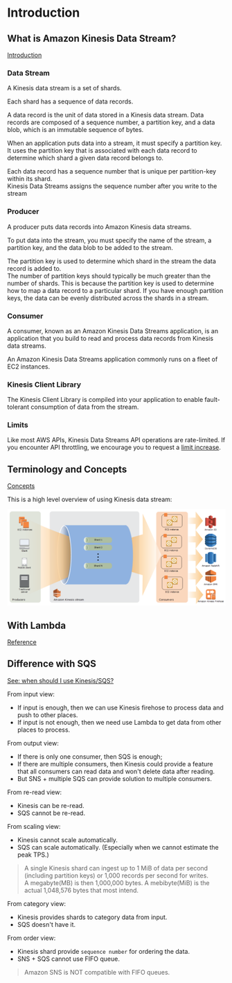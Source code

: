# Introduction

## What is Amazon Kinesis Data Stream?
[Introduction](https://docs.aws.amazon.com/streams/latest/dev/introduction.html)

### Data Stream
A Kinesis data stream is a set of shards.

Each shard has a sequence of data records.

A data record is the unit of data stored in a Kinesis data stream. 
Data records are composed of a sequence number, a partition key, and a data blob, which is an immutable sequence of bytes.

When an application puts data into a stream, it must specify a partition key.  
It uses the partition key that is associated with each data record to determine which shard a given data record belongs to.

Each data record has a sequence number that is unique per partition-key within its shard.  
Kinesis Data Streams assigns the sequence number after you write to the stream

### Producer
A producer puts data records into Amazon Kinesis data streams.

To put data into the stream, you must specify the name of the stream, a partition key, 
and the data blob to be added to the stream.

The partition key is used to determine which shard in the stream the data record is added to.  
The number of partition keys should typically be much greater than the number of shards. 
This is because the partition key is used to determine how to map a data record to a particular shard. 
If you have enough partition keys, the data can be evenly distributed across the shards in a stream.

### Consumer
A consumer, known as an Amazon Kinesis Data Streams application, 
is an application that you build to read and process data records from Kinesis data streams.

An Amazon Kinesis Data Streams application commonly runs on a fleet of EC2 instances.

### Kinesis Client Library
The Kinesis Client Library is compiled into your application to enable fault-tolerant consumption of data from the stream. 

### Limits
Like most AWS APIs, Kinesis Data Streams API operations are rate-limited.
If you encounter API throttling, we encourage you to request a 
[limit increase](https://docs.aws.amazon.com/streams/latest/dev/service-sizes-and-limits.html).

## Terminology and Concepts
[Concepts](https://docs.aws.amazon.com/streams/latest/dev/key-concepts.html)

This is a high level overview of using Kinesis data stream:

<img src="https://github.com/hanqicode/PerkTreeForMyself/blob/master/AWS/Kinesis/DataStream/Pictures/HighLevel.png" alt="drawing" width="800"/>

## With Lambda
[Reference](https://docs.aws.amazon.com/lambda/latest/dg/with-kinesis.html)

## Difference with SQS
[See: when should I use Kinesis/SQS?](https://aws.amazon.com/kinesis/data-streams/faqs/)

From input view:
- If input is enough, then we can use Kinesis firehose to process data and push to other places.
- If input is not enough, then we need use Lambda to get data from other places to process.

From output view:
- If there is only one consumer, then SQS is enough;
- If there are multiple consumers, then Kinesis could provide a feature that all consumers can read data and won't delete data after reading.
- But SNS + multiple SQS can provide solution to multiple consumers.

From re-read view:
- Kinesis can be re-read.
- SQS cannot be re-read.

From scaling view:
- Kinesis cannot scale automatically.
- SQS can scale automatically. (Especially when we cannot estimate the peak TPS.)
> A single Kinesis shard can ingest up to 1 MiB of data per second (including partition keys) or 1,000 records per second for writes.  
> A megabyte(MB) is then 1,000,000 bytes. A mebibyte(MiB) is the actual 1,048,576 bytes that most intend.

From category view:
- Kinesis provides shards to category data from input.
- SQS doesn't have it.

From order view:
- Kinesis shard provide `sequence number` for ordering the data.
- SNS + SQS cannot use FIFO queue.
> Amazon SNS is NOT compatible with FIFO queues.
